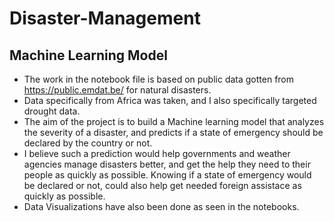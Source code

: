 # Disaster-Management
## Machine Learning Model
- The work in the notebook file is based on public data gotten from https://public.emdat.be/ for natural disasters.
- Data specifically from Africa was taken, and I also specifically targeted drought data.
- The aim of the project is to build a Machine learning model that analyzes the severity of a disaster, and predicts if a state of emergency should be declared by the country or not.
- I believe such a prediction would help governments and weather agencies manage disasters better, and get the help they need to their people as quickly as possible. Knowing if a state of emergency would be declared or not, could also help get needed foreign assistace as quickly as possible.
- Data Visualizations have also been done as seen in the notebooks.
